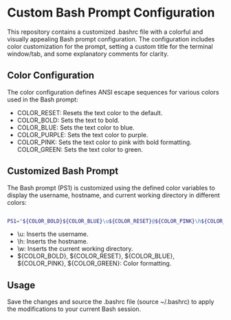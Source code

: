 # Custom Bash Prompt Configuration

This repository contains a customized .bashrc file with a colorful and visually appealing Bash prompt configuration. 
The configuration includes color customization for the prompt, setting a custom title for the terminal window/tab, 
and some explanatory comments for clarity.

## Color Configuration
The color configuration defines ANSI escape sequences for various colors used in the Bash prompt:

- COLOR_RESET: Resets the text color to the default.
- COLOR_BOLD: Sets the text to bold.
- COLOR_BLUE: Sets the text color to blue.
- COLOR_PURPLE: Sets the text color to purple.
- COLOR_PINK: Sets the text color to pink with bold formatting.
 COLOR_GREEN: Sets the text color to green.

## Customized Bash Prompt
The Bash prompt (PS1) is customized using the defined color variables to display the username, hostname, and current 
working directory in different colors:

```bash

PS1="${COLOR_BOLD}${COLOR_BLUE}\u${COLOR_RESET}@${COLOR_PINK}\h${COLOR_RESET}:${COLOR_GREEN}\w${COLOR_RESET}\$ "

```
- \u: Inserts the username.
- \h: Inserts the hostname.
- \w: Inserts the current working directory.
- ${COLOR_BOLD}, ${COLOR_RESET}, ${COLOR_BLUE}, ${COLOR_PINK}, ${COLOR_GREEN}: Color formatting.

## Usage

Save the changes and source the .bashrc file (source ~/.bashrc) to apply the modifications to your current Bash session.
